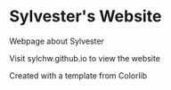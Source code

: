 # Sylvester's Website
Webpage about Sylvester

Visit sylchw.github.io to view the website

Created with a template from Colorlib
